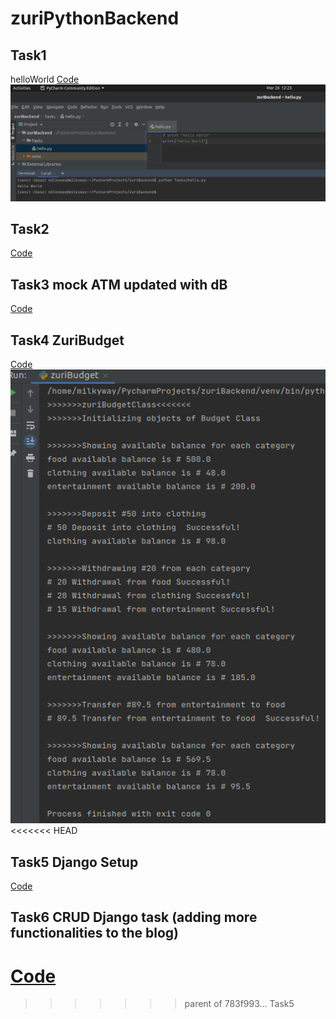 # zuriPythonBackend
## Task1
helloWorld
[Code](./helloWorld.py)
![Screenshot](helloWorld.png)
## Task2
[Code](./zuriATM.py)
## Task3 mock ATM updated with dB
[Code](./zuriATMv2.py)
## Task4 ZuriBudget
[Code](./zuriBudget.py)
![Screenshot](zuriBudget.png)
<<<<<<< HEAD
## Task5 Django Setup
[Code](./Task5)
## Task6 CRUD Django task (adding more functionalities to the blog)
[Code](./Task6)
=======
>>>>>>> parent of 783f993... Task5
